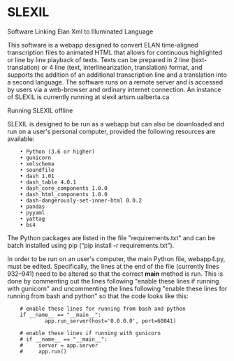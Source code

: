 # SLEXIL
Software Linking Elan Xml to Illuminated Language

This software is a webapp designed to convert ELAN time-aligned transcription files to animated HTML that allows for continuous highlighted or line by line playback of texts. Texts can be prepared in 2 line (text-translation) or 4 line (text, interlinearization, translation) format, and supports the addition of an additional transcription line and a translation into a second language. The software runs on a remote server and is accessed by users via a web-browser and ordinary internet connection. An instance of SLEXIL is currently running at slexil.artsrn.ualberta.ca

Running SLEXIL offline

SLEXIL is designed to be run as a webapp but can also be downloaded and run on a user's personal computer, provided the following resources are available:

        • Python (3.6 or higher)
        • gunicorn
        • xmlschema
        • soundfile
        • dash 1.01
        • dash_table 4.0.1
        • dash_core_components 1.0.0
        • dash_html_components 1.0.0
        • dash-dangerously-set-inner-html 0.0.2
        • pandas
        • pyyaml
        • yattag
        • bs4

The Python packages are listed in the file "requirements.txt" and can be batch installed using pip (“pip install -r requirements.txt”).

In order to be run on an user's computer, the main Python file, webapp4.py, must be edited. Specifically, the lines at the end of the file (currently lines 932–941) need to be altered so that the correct __main__ method is run. This is done by commenting out the lines following "enable these lines if running with gunicorn" and uncommenting the lines following "enable these lines for running from bash and python" so that the code looks like this:

        # enable these lines for running from bash and python
        if __name__ == "__main__":
                app.run_server(host='0.0.0.0', port=60041)

        # enable these lines if running with gunicorn
        # if __name__ == "__main__":
        #     server = app.server
        #     app.run()

